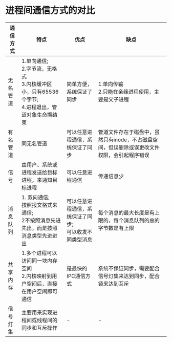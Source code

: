 # 进程间通信方式的对比
|   通信方式    |   特点  |   优点  |   缺点  |
|   ---         |   --- |   --- |   --- |
|   无名管道    |   1.单向通信;<br>2.字节流，无格式<br>3.内核缓冲区小，只有65536个字节;<br>4.进程退出，管道对象生命期结束|简单方便，系统保证了同步|1.单向传输<br>2.只能在亲缘进程使用，主要是父子进程|
|   有名管道    |   同无名管道   |   可以任意进程通信，系统保证了同步| 管道文件存在于磁盘中，虽然只有inode，不占磁盘空间，但误删除或误更改文件权限，会引起程序错误|
|   信号  |   由用户、系统或进程发送给目标进程，来通知目标进程|  可以任意进程通信   |   传递信息少   |
|   消息队列    | 1. 双向通信;<br>按照报文格式来通信;<br>2不按照消息先进先出，而是按照消息类型先进进出 | 可以任意进程通信，系统保证了同步;<br>可以收发不同类型消息|每个消息的最大长度是有上限的，每个消息队列的总的字节数是有上限|
|   共享内存    | 1.多个进程可以访问同一块内存空间<br>2.内核映射到用户空间后，直接在用户空间即可通信|是最快的IPC通信方式|系统不保证同步，需要配合信号灯集来达到同步，配合锁来达到互斥|
| 信号灯集 | 主要用来实现进程间或线程间的同步和互斥操作|-|-|


